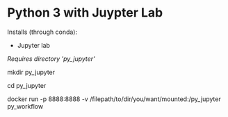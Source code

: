 # Python 3 with Juypter Lab 

Installs (through conda):

- Jupyter lab 



*Requires directory 'py_jupyter'*

mkdir py_jupyter

cd py_jupyter

docker run -p 8888:8888 -v /filepath/to/dir/you/want/mounted:/py_jupyter py_workflow


